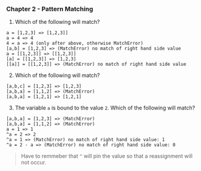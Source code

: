### Chapter 2 - Pattern Matching

1. Which of the following will match?
```
a = [1,2,3] => [1,2,3]]
a = 4 => 4
4 = a => 4 (only after above, otherwise MatchError)
[a,b] = [1,2,3] => (MatchError) no match of right hand side value
a = [[1,2,3]] => [[1,2,3]]
[a] = [[1,2,3]] => [1,2,3]
[[a]] = [[1,2,3]] => (MatchError) no match of right hand side value
```

2. Which of the following will match?
```
[a,b,c] = [1,2,3] => [1,2,3]
[a,b,a] = [1,1,2] => (MatchError)
[a,b,a] = [1,2,1] => [1,2,1]
```

3. The variable `a` is bound to the value `2`.  Which of the following will match?
```
[a,b,a] = [1,2,3] => (MatchError)
[a,b,a] = [1,1,2] => (MatchError)
a = 1 => 1
^a = 2 => 2
^a = 1 => (MatchError) no match of right hand side value: 1
^a = 2 - a => (MatchError) no match of right hand side value: 0
```
> Have to remmeber that `^` will pin the value so that a reassignment will not occur.
